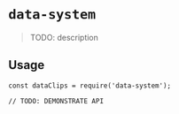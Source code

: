 # `data-system`

> TODO: description

## Usage

```
const dataClips = require('data-system');

// TODO: DEMONSTRATE API
```
